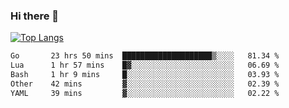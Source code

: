 ### Hi there 👋

<!--
**3Xpl0it3r/3Xpl0it3r** is a ✨ _special_ ✨ repository because its `README.md` (this file) appears on your GitHub profile.

Here are some ideas to get you started:

- 🔭 I’m currently working on ...
- 🌱 I’m currently learning ...
- 👯 I’m looking to collaborate on ...
- 🤔 I’m looking for help with ...
- 💬 Ask me about ...
- 📫 How to reach me: ...
- 😄 Pronouns: ...
- ⚡ Fun fact: ...
-->


[![Top Langs](https://github-readme-stats.vercel.app/api/top-langs/?username=3Xpl0it3r&layout=compact)](https://github.com/3Xpl0it3r/3Xpl0it3r)

<!--START_SECTION:waka-->

```txt
Go       23 hrs 50 mins  ████████████████████▒░░░░   81.34 %
Lua      1 hr 57 mins    █▓░░░░░░░░░░░░░░░░░░░░░░░   06.69 %
Bash     1 hr 9 mins     █░░░░░░░░░░░░░░░░░░░░░░░░   03.93 %
Other    42 mins         ▓░░░░░░░░░░░░░░░░░░░░░░░░   02.39 %
YAML     39 mins         ▓░░░░░░░░░░░░░░░░░░░░░░░░   02.22 %
```

<!--END_SECTION:waka-->
